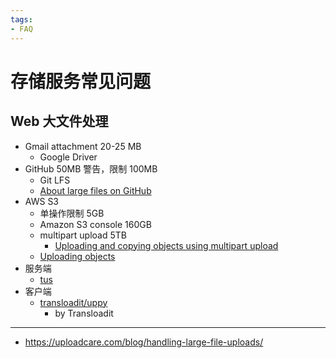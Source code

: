 ```yaml
---
tags:
- FAQ
---
```


# 存储服务常见问题

## Web 大文件处理
- Gmail attachment 20-25 MB
  - Google Driver
- GitHub 50MB 警告，限制 100MB
  - Git LFS
  - [About large files on GitHub](https://docs.github.com/en/repositories/working-with-files/managing-large-files/about-large-files-on-github)
- AWS S3
  - 单操作限制 5GB
  - Amazon S3 console 160GB
  - multipart upload 5TB
    - [Uploading and copying objects using multipart upload](https://docs.aws.amazon.com/AmazonS3/latest/userguide/mpuoverview.html)
  - [Uploading objects](https://docs.aws.amazon.com/AmazonS3/latest/userguide/upload-objects.html)
- 服务端
  - [tus](./tus.md)
- 客户端
  - [transloadit/uppy](https://github.com/transloadit/uppy)
    - by Transloadit

---

- https://uploadcare.com/blog/handling-large-file-uploads/
